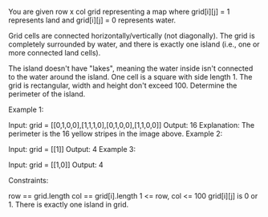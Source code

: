 You are given row x col grid representing a map where grid[i][j] = 1 represents land and grid[i][j] = 0 represents water.

Grid cells are connected horizontally/vertically (not diagonally). The grid is completely surrounded by water, and there is exactly one island (i.e., one or more connected land cells).

The island doesn't have "lakes", meaning the water inside isn't connected to the water around the island. One cell is a square with side length 1. The grid is rectangular, width and height don't exceed 100. Determine the perimeter of the island.

 

Example 1:


Input: grid = [[0,1,0,0],[1,1,1,0],[0,1,0,0],[1,1,0,0]]
Output: 16
Explanation: The perimeter is the 16 yellow stripes in the image above.
Example 2:

Input: grid = [[1]]
Output: 4
Example 3:

Input: grid = [[1,0]]
Output: 4
 

Constraints:

row == grid.length
col == grid[i].length
1 <= row, col <= 100
grid[i][j] is 0 or 1.
There is exactly one island in grid.